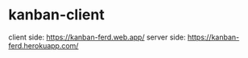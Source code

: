 # kanban-client

client side: https://kanban-ferd.web.app/
server side: https://kanban-ferd.herokuapp.com/
